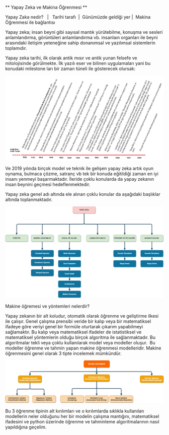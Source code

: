  ** Yapay Zeka ve Makina Öğrenmesi **

Yapay Zaka nedir?   |   Tarihi tarafı  |  Günümüzde geldiği yer |  Makina Öğrenmesi ile bağlantısı

Yapay zeka; insan beyni gibi sayısal mantık yürütebilme, konuşma ve sesleri anlamlandırma, görüntüleri anlamlandırma vb. insanlaın organları ile beyni arasındaki iletişim yeteneğine sahip donanımsal ve yazılımsal sistemlerin toplamıdır.

Yapay zeka tarihi, ilk olarak antik mısır ve antik yunan felsefe ve mitolojisinde görülmekte.
İlk yazılı eser ve bilinen uygulamaları yani bu konudaki milestone ları bir zaman tüneli ile gösterecek olursak:


![](images/ML_tarihce.png)


Ve 2019 yılında birçok model ve teknik ile gelişen yapay zeka artık oyun oynama, bulmaca çözme, satranç vb tek bir konuda eğitildiği zaman en iyi insanı yenmeyi başarmaktadır. İleride çoklu konularda da yapay zekanın insan beynini geçmesi hedeflenmektedir.  

Yapay zeka genel adı altında ele alınan çoklu konular da aşağıdaki başlıklar altında toplanmaktadır.

![](images/AI_sema.png)

Makine öğremesi ve yöntemleri nelerdir?

Yapay zekanın bir alt koludur, otomatik olarak öğrenme ve geliştirme ilkesi ile çalışır. Genel çalışma prensibi veride bir kalıp veya bir matematiksel ifadeye göre veriyi genel bir formüle oturtarak çıkarım yapabilmeyi sağlamaktır. Bu kalıp veya matematiksel ifadeler de istatistiksel ve matematiksel yöntemlerin olduğu birçok algoritma ile sağlanmaktadır. Bu algoritmalar tekli veya çoklu kullanılarak model veya modeller oluşur. 
Bu modeller öğrenme ve tahmin yapan makine öğrenmesi modelleridir. Makine öğrenmesini genel olarak 3 tipte incelemek mümkündür.

![](images/Makine_Ogrenmesi_sema.png)

Bu 3 öğrenme tipinin alt kırılımları ve o kırılımlarda sıklıkla kullanılan modellerin neler olduğunu her bir modelin çalışma mantığını, matematiksel ifadesini ve python üzerinde öğrenme ve tahminleme algoritmalarının nasıl yapıldığına geçelim.
